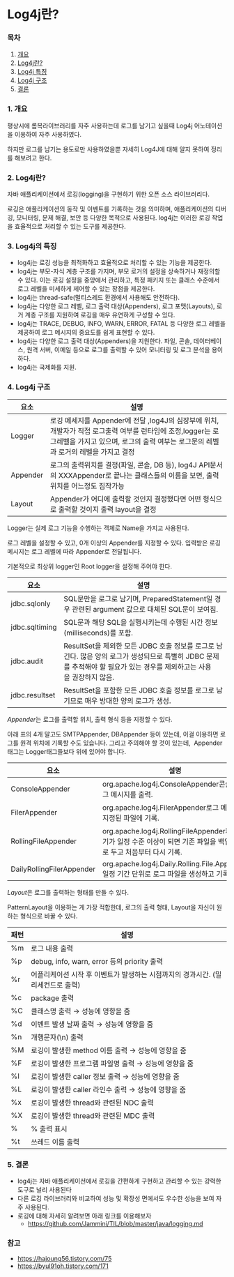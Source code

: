 # Log4j란?

### 목차

1. [개요](#1-개요)
2. [Log4j란?](#2-log4j란)
3. [Log4j 특징](#3-log4j의-특징)
4. [Log4j 구조](#4-log4j-구조)
5. [결론](#5-결론)

### 1. 개요

평상시에 롬복라이브러리를 자주 사용하는데 로그를 남기고 싶을때 Log4j 어노테이션을 이용하여 자주 사용하였다.

하지만 로그를 남기는 용도로만 사용하였을뿐 자세히 Log4J에 대해 알지 못하여 정리를 해보려고 한다.

### 2. Log4j란?

자바 애플리케이션에서 로깅(logging)을 구현하기 위한 오픈 소스 라이브러리다.

로깅은 애플리케이션의 동작 및 이벤트를 기록하는 것을 의미하며, 애플리케이션의 디버깅, 모니터링, 문제 해결, 보안 등 다양한 목적으로 사용된다. log4j는 이러한 로깅 작업을 효율적으로 처리할 수 있는 도구를 제공한다.

### 3. Log4j의 특징

- log4j는 로깅 성능을 최적화하고 효율적으로 처리할 수 있는 기능을 제공한다.
- log4j는 부모-자식 계층 구조를 가지며, 부모 로거의 설정을 상속하거나 재정의할 수 있다. 이는 로깅 설정을 중앙에서 관리하고, 특정 패키지 또는 클래스 수준에서 로그 레벨을 미세하게 제어할 수 있는 장점을 제공한다.
- log4j는 thread-safe(멀티스레드 환경에서 사용해도 안전하다).
- log4j는 다양한 로그 레벨, 로그 출력 대상(Appenders), 로그 포맷(Layouts), 로거 계층 구조를 지원하여 로깅을 매우 유연하게 구성할 수 있다.
- log4j는 TRACE, DEBUG, INFO, WARN, ERROR, FATAL 등 다양한 로그 레벨을 제공하여 로그 메시지의 중요도를 쉽게 표현할 수 있다.
- log4j는 다양한 로그 출력 대상(Appenders)을 지원한다. 파일, 콘솔, 데이터베이스, 원격 서버, 이메일 등으로 로그를 출력할 수 있어 모니터링 및 로그 분석을 용이하다.
- log4j는 국제화를 지원.

### 4. Log4j 구조


| 요소 | 설명 |
| --- | --- |
| Logger | 로깅 메세지를 Appender에 전달 ,log4J의 심장부에 위치, 개발자가 직접 로그출력 여부를 런타임에 조정,logger는 로그레벨을 가지고 있으며, 로그의 출력 여부는 로그문의 레벨과 로거의 레벨을 가지고 결정 |
| Appender | 로그의 출력위치를 결정(파일, 콘솔, DB 등), log4J API문서의 XXXAppender로 끝나는 클래스들의 이름을 보면, 출력위치를 어느정도 짐작가능 |
| Layout | Appender가 어디에 출력할 것인지 결정했다면 어떤 형식으로 출력할 것이지 출력 layout을 결정 |

Logger는 실제 로그 기능을 수행하는 객체로 Name을 가지고 사용된다. 

로그 레벨을 설정할 수 있고, 0개 이상의 Appender를 지정할 수 있다. 입력받은 로깅 메시지는 로그 레벨에 따라 Appender로 전달됩니다.

기본적으로 최상위 logger인 Root logger을 설정해 주어야 한다.

| 요소 | 설명 |
| --- | --- |
| jdbc.sqlonly | SQL문만을 로그로 남기며, PreparedStatement일 경우 관련된 argument 값으로 대체된 SQL문이 보여짐. |
| jdbc.sqltiming | SQL문과 해당 SQL을 실행시키는데 수행된 시간 정보(milliseconds)를 포함. |
| jdbc.audit | ResultSet을 제외한 모든 JDBC 호출 정보를 로그로 남긴다. 많은 양의 로그가 생성되므로 특별히 JDBC 문제를 추적해야 할 필요가 있는 경우를 제외하고는 사용을 권장하지 않음. |
| jdbc.resultset | ResultSet을 포함한 모든 JDBC 호출 정보를 로그로 남기므로 매우 방대한 양의 로그가 생성. |

*Appender*는 로그를 출력할 위치, 출력 형식 등을 지정할 수 있다. 

아래 표의 4개 말고도 SMTPAppender, DBAppender 등이 있는데, 이걸 이용하면 로그를 원격 위치에 기록할 수도 있습니다. 그리고 주의해야 할 것이 있는데,  Appender태그는 Logger태그들보다 위에 있어야 합니다.

| 요소 | 설명 |
| --- | --- |
| ConsoleAppender | org.apache.log4j.ConsoleAppender콘솔에 로그 메시지를 출력. |
| FilerAppender | org.apache.log4j.FilerAppender로그 메시지를 지정된 파일에 기록. |
| RollingFileAppender | org.apache.log4j.RollingFileAppender파일 크기가 일정 수준 이상이 되면 기존 파일을 백업파일로 두고 처음부터 다시 기록. |
| DailyRollingFilerAppender | org.apache.log4j.Daily.Rolling.File.Appender일정 기간 단위로 로그 파일을 생성하고 기록. |

*Layout*은 로그를 출력하는 형태를 만들 수 있다.

PatternLayout을 이용하는 게 가장 적합한데, 로그의 출력 형태, Layout을 자신이 원하는 형식으로 바꿀 수 있다.

| 패턴 | 설명 |
| --- | --- |
| %m | 로그 내용 출력 |
| %p | debug, info, warn, error 등의 priority 출력 |
| %r | 어플리케이션 시작 후 이벤트가 발생하는 시점까지의 경과시간. (밀리세컨드로 출력) |
| %c | package 출력 |
| %C | 클래스명 출력 → 성능에 영향을 줌 |
| %d | 이벤트 발생 날짜 출력 → 성능에 영향을 줌 |
| %n | 개행문자(\n) 출력 |
| %M | 로깅이 발생한 method 이름 출력 → 성능에 영향을 줌 |
| %F | 로깅이 발생한 프로그램 파일명 출력 → 성능에 영향을 줌 |
| %l | 로깅이 발생한 caller 정보 출력 → 성능에 영향을 줌 |
| %L | 로깅이 발생한 caller 라인수 출력 → 성능에 영향을 줌 |
| %x | 로깅이 발생한 thread와 관련된 NDC 출력 |
| %X | 로깅이 발생한 thread와 관련된 MDC 출력 |
| % | % 출력 표시 |
| %t | 쓰레드 이름 출력 |

### 5. 결론

- log4j는 자바 애플리케이션에서 로깅을 간편하게 구현하고 관리할 수 있는 강력한 도구로 널리 사용된다
- 다른 로깅 라이브러리와 비교하여 성능 및 확장성 면에서도 우수한 성능을 보여 자주 사용된다.
- 로깅에 대해 자세히 알려보면 아래 링크를 이용해보자
    - https://github.com/Jammini/TIL/blob/master/java/logging.md

### 참고

- https://hajoung56.tistory.com/75
- https://byul91oh.tistory.com/171
